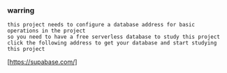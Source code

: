 ### warring
```
this project needs to configure a database address for basic operations in the project
so you need to have a free serverless database to study this project
click the following address to get your database and start studying this project
```
[https://supabase.com/]
